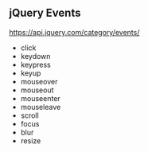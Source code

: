 ## jQuery Events

https://api.jquery.com/category/events/

- click
- keydown
- keypress
- keyup
- mouseover	
- mouseout
- mouseenter
- mouseleave
- scroll
- focus
- blur
- resize
